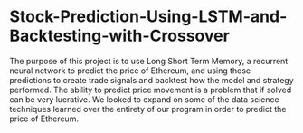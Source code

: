 # Stock-Prediction-Using-LSTM-and-Backtesting-with-Crossover

The purpose of this project is to use Long Short Term Memory, a recurrent neural network to predict the price of Ethereum, 
and using those predictions to create trade signals and backtest how the model and strategy performed.
The ability to predict price movement is a problem that if solved can be very lucrative.
We looked to expand on some of the data science techniques learned over the entirety of our program in order to predict the price of Ethereum.
